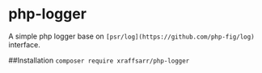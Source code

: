 # php-logger

A simple php logger base on `[psr/log](https://github.com/php-fig/log)` interface.

##Installation
`composer require xraffsarr/php-logger`
